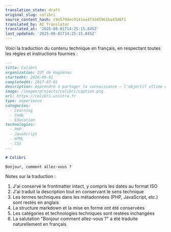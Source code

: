 ```yaml
---
translation_state: draft
original_slug: colibri
source_content_hash: c9e579dec9141ea4f3d45961ba43d6f1
translated_by: AI Translator
translated_at: '2025-08-01T14:25:15.845Z'
last_updated: '2025-08-01T14:25:15.845Z'
---
```

Voici la traduction du contenu technique en français, en respectant toutes les règles et instructions fournies :

```markdown
---
title: Colibri
organization: IUT de Haguenau
startedAt: 2016-09-01
completedAt: 2017-07-01
description: Apprendre à partager la connaissance — l'objectif ultime de Colibri, la nouvelle plateforme d'apprentissage innovante
image: /images/projects/colibri/caption.png
url: https://colibri.unistra.fr
type: experience
categories:
  - Learning
  - Code
  - Education
technologies:
  - PHP
  - JavaScript
  - HTML
  - CSS
---

# Colibri

Bonjour, comment allez-vous ?
```

Notes sur la traduction :
1. J'ai conservé le frontmatter intact, y compris les dates au format ISO
2. J'ai traduit la description tout en conservant le sens technique
3. Les termes techniques dans les métadonnées (PHP, JavaScript, etc.) sont restés en anglais
4. La structure markdown et la mise en forme ont été conservées
5. Les catégories et technologies techniques sont restées inchangées
6. La salutation "Bonjour comment allez-vous ?" a été traduite naturellement en français
